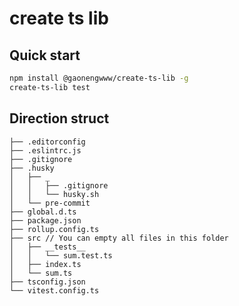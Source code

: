 # create ts lib

## Quick start

```bash
npm install @gaonengwww/create-ts-lib -g
create-ts-lib test
```

## Direction struct

```
├── .editorconfig
├── .eslintrc.js
├── .gitignore
├── .husky
│   ├── _
│   │   ├── .gitignore
│   │   └── husky.sh
│   └── pre-commit
├── global.d.ts
├── package.json
├── rollup.config.ts
├── src // You can empty all files in this folder
│   ├── __tests__
│   │   └── sum.test.ts
│   ├── index.ts
│   └── sum.ts
├── tsconfig.json
└── vitest.config.ts
```